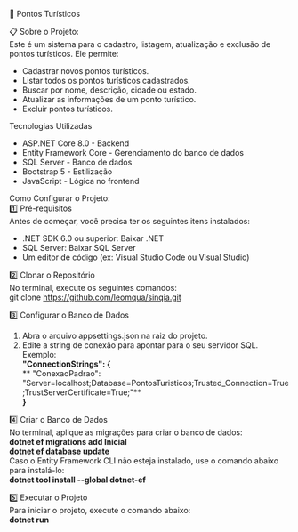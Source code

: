 📍 Pontos Turísticos

📋 Sobre o Projeto:  
Este é um sistema para o cadastro, listagem, atualização e exclusão de pontos turísticos. Ele permite:

- Cadastrar novos pontos turísticos.
- Listar todos os pontos turísticos cadastrados.
- Buscar por nome, descrição, cidade ou estado.
- Atualizar as informações de um ponto turístico.
- Excluir pontos turísticos.

Tecnologias Utilizadas
- ASP.NET Core 8.0 - Backend
- Entity Framework Core - Gerenciamento do banco de dados
- SQL Server - Banco de dados
- Bootstrap 5 - Estilização
- JavaScript - Lógica no frontend

Como Configurar o Projeto:  
1️⃣ Pré-requisitos  
Antes de começar, você precisa ter os seguintes itens instalados:

- .NET SDK 6.0 ou superior: Baixar .NET
- SQL Server: Baixar SQL Server
- Um editor de código (ex: Visual Studio Code ou Visual Studio)

2️⃣ Clonar o Repositório  
No terminal, execute os seguintes comandos:  
git clone https://github.com/leomqua/sinqia.git

3️⃣ Configurar o Banco de Dados  
1. Abra o arquivo appsettings.json na raiz do projeto.  
2. Edite a string de conexão para apontar para o seu servidor SQL. Exemplo:  
**"ConnectionStrings": {**  
   ** "ConexaoPadrao": "Server=localhost;Database=PontosTuristicos;Trusted_Connection=True;TrustServerCertificate=True;"**  
**}**

4️⃣ Criar o Banco de Dados  
No terminal, aplique as migrações para criar o banco de dados:   
 **dotnet ef migrations add Inicial**    
 **dotnet ef database update**    
Caso o Entity Framework CLI não esteja instalado, use o comando abaixo para instalá-lo:  
**dotnet tool install --global dotnet-ef**  

5️⃣ Executar o Projeto  
Para iniciar o projeto, execute o comando abaixo:  
**dotnet run**
